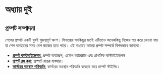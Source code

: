 # অধ্যায় দুই #

## প্রম্পট সম্পাদনা ##

শেলের প্রম্পট একটি খুবই গুরুত্বপূর্ণ অংশ। লিনাক্সের সবকিছুর মতই এটিতেও অনেককিছু নিজের মত করে নেওয়া যায় যা শেল ব্যবহারের সময় বেশ কাজের হতে পারে। এই অধ্যায়ে আমরা প্রম্পট সম্পর্কে বিশদভাবে জানবো।

*  [**প্রম্পট কাস্টমাইজেশন**:](2.2.1.customize.md) প্রম্পট ব্যবচ্ছেদ, এস্কেপ ক্যারেক্টার এবং প্রাথমিক কাস্টমাইজেশন
*  [**প্রম্পট রঙ করা**:](2.2.2.colorprompt.md) প্রম্পটে রঙের ব্যবহার।
*  [**কার্সরের অবস্থান পরিবর্তন**:](2.2.3.movecursor.md) কার্সরের অবস্থান পরিবর্তন ব্যবহার করে প্রম্পট স্টাইলিং।